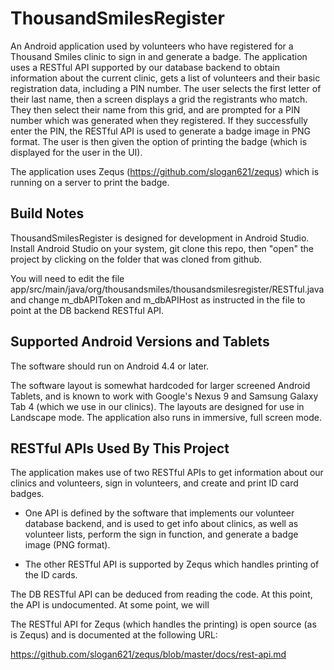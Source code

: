 ThousandSmilesRegister
======================

An Android application used by volunteers who have registered for a Thousand
Smiles clinic to sign in and generate a badge. The application uses a RESTful
API supported by our database backend to obtain information about the current
clinic, gets a list of volunteers and their basic registration data, including 
a PIN number. The user selects the first letter of their last name, then a 
screen displays a grid the registrants who match. They then select their name 
from this grid, and are prompted for a PIN number which was generated
when they registered. If they successfully enter the PIN, the RESTful API is
used to generate a badge image in PNG format. The user is then given the option
of printing the badge (which is displayed for the user in the UI).

The application uses Zequs (https://github.com/slogan621/zequs) which is 
running on a server to print the badge. 

Build Notes
-----------

ThousandSmilesRegister is designed for development in Android Studio. Install 
Android Studio on your system, git clone this repo, then "open" the project by 
clicking on the folder that was cloned from github.

You will need to edit the file app/src/main/java/org/thousandsmiles/thousandsmilesregister/RESTful.java and change m_dbAPIToken and m_dbAPIHost as instructed
in the file to point at the DB backend RESTful API.

Supported Android Versions and Tablets
--------------------------------------

The software should run on Android 4.4 or later.

The software layout is somewhat hardcoded for larger screened Android Tablets,
and is known to work with Google's Nexus 9 and Samsung Galaxy Tab 4 (which we
use in our clinics). The layouts are designed for use in Landscape mode. The
application also runs in immersive, full screen mode.

RESTful APIs Used By This Project
---------------------------------

The application makes use of two RESTful APIs to get information about our 
clinics and volunteers, sign in volunteers, and create and print ID card 
badges. 

* One API is defined by the software that implements our volunteer database 
backend, and is used to get info about clinics, as well as volunteer lists, 
perform the sign in function, and generate a badge image (PNG format). 

* The other RESTful API is supported by Zequs which handles printing of the
ID cards.

The DB RESTful API can be deduced from reading the code. At this point, the
API is undocumented. At some point, we will 

The RESTful API for Zequs (which handles the printing) is open source (as is
Zequs) and is documented at the following URL: 

https://github.com/slogan621/zequs/blob/master/docs/rest-api.md
